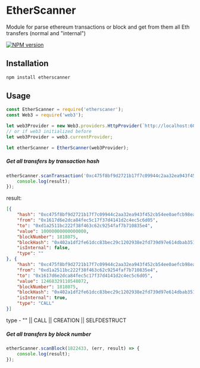 # EtherScanner

 Module for parse ethereum transactions or block and get from them all Eth transfers (normal and "internal")
 
[![NPM version][npm-image]][npm-url]

[npm-image]: https://badge.fury.io/js/etherscaner.svg
[npm-url]: https://npmjs.org/package/etherscaner

## Installation

```bash
npm install etherscanner
```

## Usage

```js
const EtherScanner = require('etherscaner');
const Web3 = require('web3');

let web3Provider = new Web3.providers.HttpProvider(`http://localhost:6082`);
// or if web3 initialized before
let web3Provider = web3.currentProvider;

let etherScanner = EtherScanner(web3Provider);

```

##### Get all transfers by transaction hash
```js
etherScanner.scanTransaction('0xc475f8bf9d2721b17f7c09944c2aa32ea943f452cb54ee0aefcb98ead0735274', (err, result) => {
	console.log(result);
});
```

result:
```json
[{
	"hash": "0xc475f8bf9d2721b17f7c09944c2aa32ea943f452cb54ee0aefcb98ead0735274",
	"from": "0x1617d6e2dca84fec5c17f37d4141d2c4ec5c6d05",
	"to": "0xd1a2511bc222f38f463c62c9254faf7b710835e4",
	"value": 10000000000000000,
	"blockNumber": 1818075,
	"blockHash": "0x402a1df2fe61dcc83bec29c1202938e2fd739d97e614dbab351561dc04b01cd3",
	"isInternal": false,
	"type": ""
}, {
	"hash": "0xc475f8bf9d2721b17f7c09944c2aa32ea943f452cb54ee0aefcb98ead0735274",
	"from": "0xd1a2511bc222f38f463c62c9254faf7b710835e4",
	"to": "0x1617d6e2dca84fec5c17f37d4141d2c4ec5c6d05",
	"value": 12468329110548072,
	"blockNumber": 1818075,
	"blockHash": "0x402a1df2fe61dcc83bec29c1202938e2fd739d97e614dbab351561dc04b01cd3",
	"isInternal": true,
	"type": "CALL"
}]

```
type - "" || CALL || CREATION || SELFDESTRUCT

##### Get all transfers by block number
```js
etherScanner.scanBlock(1822433, (err, result) => {
	console.log(result);
});
```

